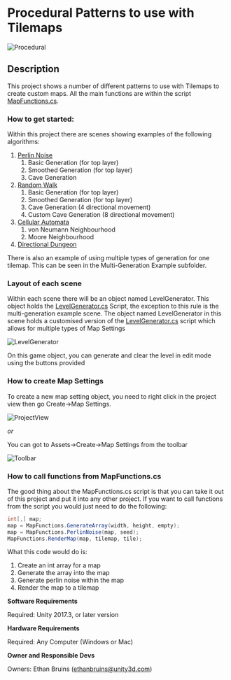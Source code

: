 # Procedural Patterns to use with Tilemaps

![Procedural](https://i.imgur.com/hOk30GL.png)

## Description

This project shows a number of different patterns to use with Tilemaps to create custom maps. 
All the main functions are within the script [MapFunctions.cs](https://github.com/UnityTechnologies/ProceduralPatterns2D/blob/master/Assets/Global%20Scripts/MapFunctions.cs).

### How to get started:

Within this project there are scenes showing examples of the following algorithms:
1. [Perlin Noise](https://github.com/UnityTechnologies/ProceduralPatterns2D/tree/master/Assets/Generation%20Examples/Perlin%20Noise)
	1. Basic Generation (for top layer)
	2. Smoothed Generation (for top layer)
	3. Cave Generation
2. [Random Walk](https://github.com/UnityTechnologies/ProceduralPatterns2D/tree/master/Assets/Generation%20Examples/Random%20Walk)
	1. Basic Generation (for top layer)
	2. Smoothed Generation (for top layer)
	3. Cave Generation (4 directional movement)
	4. Custom Cave Generation (8 directional movement)
3. [Cellular Automata](https://github.com/UnityTechnologies/ProceduralPatterns2D/tree/master/Assets/Generation%20Examples/Cellular%20Automata)
	1. von Neumann Neighbourhood
	2. Moore Neighbourhood
4. [Directional Dungeon](https://github.com/UnityTechnologies/ProceduralPatterns2D/tree/master/Assets/Generation%20Examples/Directional%20Tunnel)

There is also an example of using multiple types of generation for one tilemap. 
This can be seen in the Multi-Generation Example subfolder.

### Layout of each scene

Within each scene there will be an object named LevelGenerator. This object holds the [LevelGenerator.cs](https://github.com/UnityTechnologies/ProceduralPatterns2D/blob/master/Assets/Global%20Scripts/LevelGenerator.cs) Script, the exception to this rule is the multi-generation example scene. 
The object named LevelGenerator in this scene holds a customised version of the [LevelGenerator.cs](https://github.com/UnityTechnologies/ProceduralPatterns2D/blob/master/Assets/Multi-Generation%20Example/Scripts/LevelGeneratorStack.cs) script which allows for multiple types of Map Settings

![LevelGenerator](https://i.imgur.com/tGOCyZu.png)

On this game object, you can generate and clear the level in edit mode using the buttons provided

### How to create Map Settings

To create a new map setting object, you need to right click in the project view then go Create->Map Settings.

![ProjectView](https://i.imgur.com/3mnSX93.png)

*or*

You can got to Assets->Create->Map Settings from the toolbar

![Toolbar](https://i.imgur.com/DshzBGv.png)

### How to call functions from MapFunctions.cs

The good thing about the MapFunctions.cs script is that you can take it out of this project and put it into any other project.
If you want to call functions from the script you would just need to do the following:

```csharp
int[,] map;
map = MapFunctions.GenerateArray(width, height, empty);
map = MapFunctions.PerlinNoise(map, seed); 
MapFunctions.RenderMap(map, tilemap, tile);
```

What this code would do is:
1. Create an int array for a map
2. Generate the array into the map
3. Generate perlin noise within the map
4. Render the map to a tilemap

**Software Requirements**

Required: Unity 2017.3, or later version

**Hardware Requirements**

Required: Any Computer (Windows or Mac)

**Owner and Responsible Devs**

Owners: Ethan Bruins (ethanbruins@unity3d.com)
